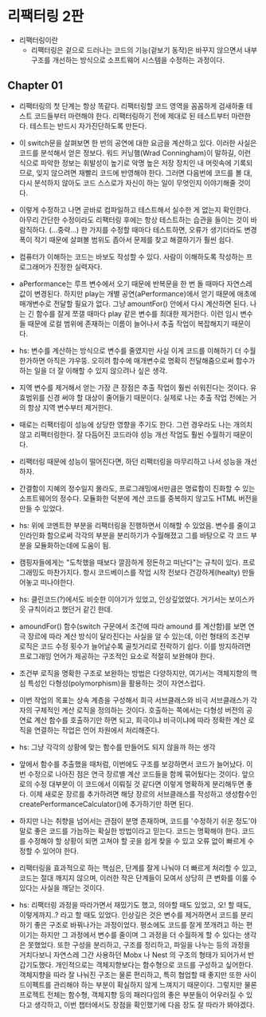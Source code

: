 # 리팩터링 2판

- 리팩터링이란
  - 리팩터링은 겉으로 드러나는 코드의 기능(겉보기 동작)은 바꾸지 않으면서 내부 구조를 개선하는 방식으로 소프트웨어 시스템을 수정하는 과정이다.

## Chapter 01

- 리팩터링의 첫 단계는 항상 똑같다. 리팩터링할 코드 영역을 꼼꼼하게 검새하줄 테스트 코드들부터 마련해야 한다.
  리팩터링하기 전에 제대로 된 테스트부터 마련한다. 테스트는 반드시 자가진단하도록 만든다.

- 이 switch문을 살펴보면 한 번의 공연에 대한 요금을 계산하고 있다. 이러한 사실은 코드를 분석해서 얻은 정보다. 워드 커닝햄(Wrad Conningham)이 말하길, 이런 식으로 파악한 정보는 휘발성이 높기로 악명 높은 저장 장치인 내 머릿속에 기록되므로, 잊지 않으려면 재빨리 코드에 반영해야 한다. 그러면 다음번에 코드를 볼 대, 다시 분석하지 않아도 코드 스스로가 자신이 하는 일이 무엇인지 이야기해줄 것이다.

- 이렇게 수정하고 나면 곧바로 컴파일하고 테스트해서 실수한 게 없는지 확인한다. 아무리 간단한 수정이라도 리팩터링 후에는 항상 테스트하는 습관을 들이는 것이 바람직하다.
  (...중략...)
  한 가지를 수정할 때마다 테스트하면, 오류가 생기더라도 변경 폭이 작기 때문에 살펴볼 범위도 좁아서 문제를 찾고 해결하기가 훨씬 쉽다.

- 컴퓨터가 이해하는 코드는 바보도 작성할 수 있다. 사람이 이해하도록 작성하는 프로그래머가 진정한 실력자다.

- aPerformance는 루프 변수에서 오기 때문에 반복문을 한 번 돌 때마다 자연스레 값이 변경된다. 하지만 play는 개별 공연(aPerformance)에서 얻기 때문에 애초에 매개변수로 전달할 필요가 없다. 그냥 amountFor() 안에서 다시 계산하면 된다. 나는 긴 함수를 잘게 쪼갤 때마다 play 같은 변수를 최대한 제거한다. 이런 임시 변수들 때문에 로컬 범위에 존재하는 이름이 늘어나서 추출 작업이 복잡해지기 때문이다.

- hs: 변수를 계산하는 방식으로 변수를 줄였지만 사실 이게 코드를 이해하기 더 수월한가하면 아직은 갸우뚱. 오히려 함수에 매개변수로 명확히 전달해줌으로써 함수가 하는 일을 더 잘 이해할 수 있지 않으려나 싶은 생각.

- 지역 변수를 제거해서 얻는 가장 큰 장점은 추출 작업이 훨씬 쉬워진다는 것이다. 유효범위를 신경 써야 할 대상이 줄어들기 때문이다. 실제로 나는 추출 작업 전에는 거의 항상 지역 변수부터 제거한다.

- 때로는 리팩터링이 성능에 상당한 영향을 주기도 한다. 그런 경우라도 나는 개의치 않고 리팩터링한다. 잘 다듬어진 코드라야 성능 개선 작업도 훨씬 수월하기 때문이다.

- 리팩터링 때문에 성능이 떨어진다면, 하던 리팩터링을 마무리하고 나서 성능을 개선하자.

- 간결함이 지혜의 정수일지 몰라도, 프로그래밍에서만큼은 명료함이 진화할 수 있는 소프트웨어의 정수다. 모듈화한 덕분에 계산 코드를 중복하지 않고도 HTML 버전을 만들 수 있었다.

- hs: 위에 코멘트한 부분을 리팩터링을 진행하면서 이해할 수 있었음. 변수를 줄이고 인라인화 함으로써 각각의 부분을 분리하기가 수월해졌고 그를 바탕으로 각 코드 부분을 모듈화하는데에 도움이 됨.

- 캠핑자들에게는 "도착했을 때보다 깔끔하게 정돈하고 떠난다"는 규칙이 있다. 프로그래밍도 마찬가지다. 항시 코드베이스를 작업 시작 전보다 건강하게(healty) 만들어놓고 떠나야한다.

- hs: 클린코드(?)에서도 비슷한 이야기가 있었고, 인상깊었었다. 거기서는 보이스카웃 규칙이라고 했던거 같긴 한데.

- amoundFor() 함수(switch 구문에서 조건에 따라 amound 를 계산함)를 보면 연극 장르에 따라 계산 방식이 달라진다는 사실을 알 수 있는데, 이런 형태의 조건부 로직은 코드 수정 횟수가 늘어날수록 골칫거리로 전락하기 쉽다. 이를 방지하려면 프로그래밍 언어가 제공하는 구조적인 요소로 적절히 보완해야 한다.

- 조건부 로직을 명확한 구조로 보완하는 방법은 다양하지만, 여기서는 객체지향의 핵심 특성인 다형성(polymorphism)을 활용하는 것이 자연스럽다.

- 이번 작업의 목표는 상속 계층을 구성해서 희극 서브클래스와 비극 서브클래스가 각자의 구체적인 계산 로직을 정의하는 것이다. 호출하는 쪽에서는 다형성 버전의 공연료 계산 함수를 호출하기만 하면 되고, 희극이냐 비극이냐에 따라 정확한 계산 로직을 연결하는 작업은 언어 차원에서 처리해준다.

- hs: 그냥 각각의 상황에 맞는 함수를 만들어도 되지 않을까 하는 생각

- 앞에서 함수를 추출했을 때처럼, 이번에도 구조를 보강하면서 코드가 늘어났다. 이번 수정으로 나아진 점은 연극 장르별 계산 코드들을 함께 묶어뒀다는 것이다. 앞으로의 수정 대부분이 이 코드에서 이뤄질 것 같다면 이렇게 명확하게 분리해두면 좋다. 이제 새로운 장르를 추가하려면 해당 장르의 서브클래스를 작성하고 생성함수인 createPerformanceCalculator()에 추가하기만 하면 된다.

- 하지만 나는 취향을 넘어서는 관점이 분명 존재하며, 코드를 '수정하기 쉬운 정도'야말로 좋은 코드를 가늠하는 확실한 방법이라고 믿는다. 코드는 명확해야 한다. 코드를 수정해야 할 상황이 되면 고쳐야 할 곳을 쉽게 찾을 수 있고 오류 없이 빠르게 수정할 수 있어야 한다.

- 리팩터링을 효과적으로 하는 핵심은, 단계를 잘게 나눠야 더 빠르게 처리할 수 있고, 코드는 절대 깨지지 않으며, 이러한 작은 단계들이 모여서 상당히 큰 변화를 이룰 수 있다는 사실을 깨닫는 것이다.

- hs: 리팩터링 과정을 따라가면서 재밌기도 했고, 의아할 때도 있었고, 오! 할 때도, 이렇게까지..? 라고 할 때도 있었다.
  인상깊은 것은 변수를 제거하면서 코드를 분리하기 좋은 구조로 바꿔나가는 과정이었다. 평소에도 코드를 잘게 쪼개려고 하는 편이기는 하지만 그 과정에서 변수를 줄이며 그 과정을 더 수월하게 할 수 있다는 생각은 못했었다.
  또한 구성을 분리하고, 구조를 정리하고, 파일을 나누는 등의 과정을 거치다보니 자연스레 그간 사용하던 Mobx 나 Nest 의 구조의 형태가 되어가서 반갑기도했다.
  개인적으로는 객체지향보다는 함수형으로 코드를 구성하고 싶어한다. 객체지향을 따라 잘 나눠진 구조는 물론 편리하고, 특히 협업할 때 좋지만 또한 사이드이펙트를 관리해야 하는 부분이 확실하지 않게 느껴지기 때문이다. 그렇지만 물론 프로젝트 전체는 함수형, 객체지향 등의 패러다임의 좋은 부분들이 어우러질 수 있다고 생각하고, 이번 챕터에서도 장점을 확인했기에 다음 장도 잘 따라가 봐야겠다.
